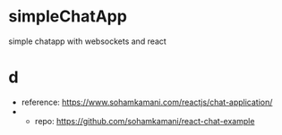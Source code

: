 # simpleChatApp

simple chatapp with websockets and react

# d

- reference: https://www.sohamkamani.com/reactjs/chat-application/
- - repo: https://github.com/sohamkamani/react-chat-example
